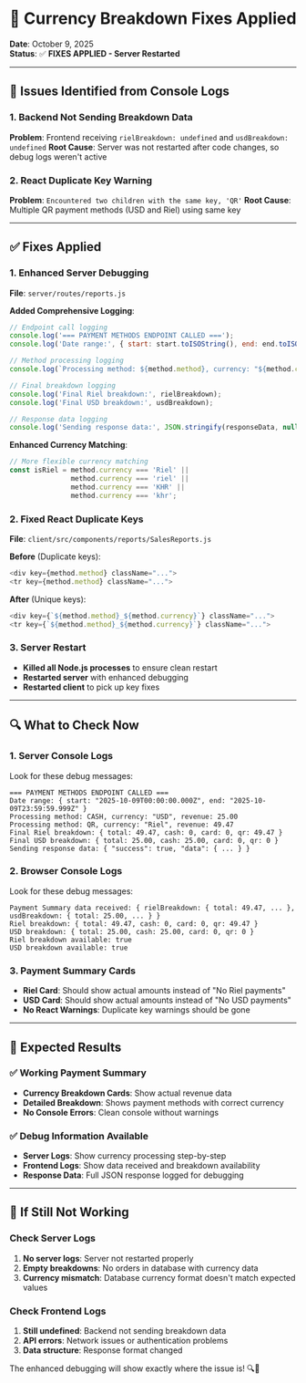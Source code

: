 # 🔧 Currency Breakdown Fixes Applied

**Date**: October 9, 2025  
**Status**: ✅ **FIXES APPLIED - Server Restarted**

---

## 🎯 **Issues Identified from Console Logs**

### **1. Backend Not Sending Breakdown Data**
**Problem**: Frontend receiving `rielBreakdown: undefined` and `usdBreakdown: undefined`
**Root Cause**: Server was not restarted after code changes, so debug logs weren't active

### **2. React Duplicate Key Warning**
**Problem**: `Encountered two children with the same key, 'QR'`
**Root Cause**: Multiple QR payment methods (USD and Riel) using same key

---

## ✅ **Fixes Applied**

### **1. Enhanced Server Debugging**
**File**: `server/routes/reports.js`

**Added Comprehensive Logging**:
```javascript
// Endpoint call logging
console.log('=== PAYMENT METHODS ENDPOINT CALLED ===');
console.log('Date range:', { start: start.toISOString(), end: end.toISOString() });

// Method processing logging
console.log(`Processing method: ${method.method}, currency: "${method.currency}", revenue: ${method.revenue}`);

// Final breakdown logging
console.log('Final Riel breakdown:', rielBreakdown);
console.log('Final USD breakdown:', usdBreakdown);

// Response data logging
console.log('Sending response data:', JSON.stringify(responseData, null, 2));
```

**Enhanced Currency Matching**:
```javascript
// More flexible currency matching
const isRiel = method.currency === 'Riel' || 
               method.currency === 'riel' || 
               method.currency === 'KHR' || 
               method.currency === 'khr';
```

### **2. Fixed React Duplicate Keys**
**File**: `client/src/components/reports/SalesReports.js`

**Before** (Duplicate keys):
```javascript
<div key={method.method} className="...">
<tr key={method.method} className="...">
```

**After** (Unique keys):
```javascript
<div key={`${method.method}_${method.currency}`} className="...">
<tr key={`${method.method}_${method.currency}`} className="...">
```

### **3. Server Restart**
- **Killed all Node.js processes** to ensure clean restart
- **Restarted server** with enhanced debugging
- **Restarted client** to pick up key fixes

---

## 🔍 **What to Check Now**

### **1. Server Console Logs**
Look for these debug messages:
```
=== PAYMENT METHODS ENDPOINT CALLED ===
Date range: { start: "2025-10-09T00:00:00.000Z", end: "2025-10-09T23:59:59.999Z" }
Processing method: CASH, currency: "USD", revenue: 25.00
Processing method: QR, currency: "Riel", revenue: 49.47
Final Riel breakdown: { total: 49.47, cash: 0, card: 0, qr: 49.47 }
Final USD breakdown: { total: 25.00, cash: 25.00, card: 0, qr: 0 }
Sending response data: { "success": true, "data": { ... } }
```

### **2. Browser Console Logs**
Look for these debug messages:
```
Payment Summary data received: { rielBreakdown: { total: 49.47, ... }, usdBreakdown: { total: 25.00, ... } }
Riel breakdown: { total: 49.47, cash: 0, card: 0, qr: 49.47 }
USD breakdown: { total: 25.00, cash: 25.00, card: 0, qr: 0 }
Riel breakdown available: true
USD breakdown available: true
```

### **3. Payment Summary Cards**
- **Riel Card**: Should show actual amounts instead of "No Riel payments"
- **USD Card**: Should show actual amounts instead of "No USD payments"
- **No React Warnings**: Duplicate key warnings should be gone

---

## 🚀 **Expected Results**

### **✅ Working Payment Summary**
- **Currency Breakdown Cards**: Show actual revenue data
- **Detailed Breakdown**: Shows payment methods with correct currency
- **No Console Errors**: Clean console without warnings

### **✅ Debug Information Available**
- **Server Logs**: Show currency processing step-by-step
- **Frontend Logs**: Show data received and breakdown availability
- **Response Data**: Full JSON response logged for debugging

---

## 🔧 **If Still Not Working**

### **Check Server Logs**
1. **No server logs**: Server not restarted properly
2. **Empty breakdowns**: No orders in database with currency data
3. **Currency mismatch**: Database currency format doesn't match expected values

### **Check Frontend Logs**
1. **Still undefined**: Backend not sending breakdown data
2. **API errors**: Network issues or authentication problems
3. **Data structure**: Response format changed

The enhanced debugging will show exactly where the issue is! 🔍💱



